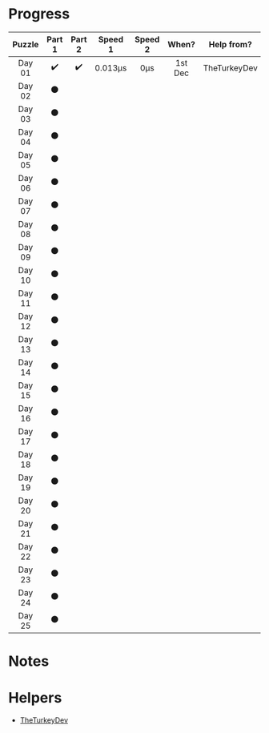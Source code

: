 # __Progress__

| Puzzle | Part 1 | Part 2 | Speed 1 | Speed 2 |  When?  |  Help from?  |
|:------:|:------:|:------:|:-------:|:-------:|:-------:|:------------:|
| Day 01 |   ✔️   |   ✔️   | 0.013µs |   0µs   | 1st Dec | TheTurkeyDev |
| Day 02 |    ⚫   |        |         |         |         |              |
| Day 03 |    ⚫   |        |         |         |         |              |
| Day 04 |    ⚫   |        |         |         |         |              |
| Day 05 |    ⚫   |        |         |         |         |              |
| Day 06 |    ⚫   |        |         |         |         |              |
| Day 07 |    ⚫   |        |         |         |         |              |
| Day 08 |    ⚫   |        |         |         |         |              |
| Day 09 |    ⚫   |        |         |         |         |              |
| Day 10 |    ⚫   |        |         |         |         |              |
| Day 11 |    ⚫   |        |         |         |         |              |
| Day 12 |    ⚫   |        |         |         |         |              |
| Day 13 |    ⚫   |        |         |         |         |              |
| Day 14 |    ⚫   |        |         |         |         |              |
| Day 15 |    ⚫   |        |         |         |         |              |
| Day 16 |    ⚫   |        |         |         |         |              |
| Day 17 |    ⚫   |        |         |         |         |              |
| Day 18 |    ⚫   |        |         |         |         |              |
| Day 19 |    ⚫   |        |         |         |         |              |
| Day 20 |    ⚫   |        |         |         |         |              |
| Day 21 |    ⚫   |        |         |         |         |              |
| Day 22 |    ⚫   |        |         |         |         |              |
| Day 23 |    ⚫   |        |         |         |         |              |
| Day 24 |    ⚫   |        |         |         |         |              |
| Day 25 |    ⚫   |        |         |         |         |              |

# Notes


# Helpers

- [TheTurkeyDev](https://github.com/TheTurkeyDev)